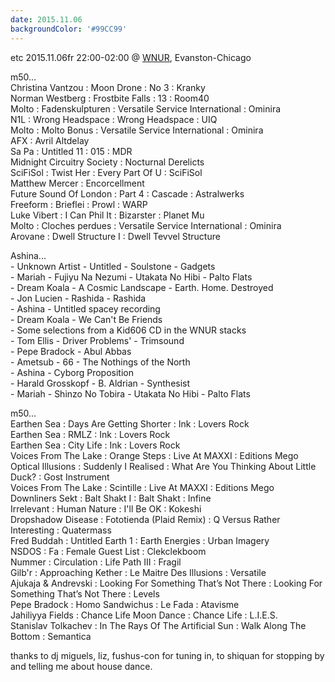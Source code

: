 ```yaml
---
date: 2015.11.06
backgroundColor: '#99CC99'
---
```


etc 2015.11.06fr 22:00-02:00 @ [WNUR](http://www.wnur.org/), Evanston-Chicago  

m50...  
Christina Vantzou : Moon Drone : No 3 : Kranky  
Norman Westberg : Frostbite Falls : 13 : Room40  
Molto : Fadenskulpturen : Versatile Service International : Ominira  
N1L : Wrong Headspace : Wrong Headspace : UIQ  
Molto : Molto Bonus : Versatile Service International : Ominira  
AFX : Avril Altdelay  
Sa Pa : Untitled 11 : 015 : MDR  
Midnight Circuitry Society : Nocturnal Derelicts  
SciFiSol : Twist Her : Every Part Of U : SciFiSol  
Matthew Mercer : Encorcellment  
Future Sound Of London : Part 4 : Cascade : Astralwerks  
Freeform : Brieflei : Prowl : WARP  
Luke Vibert : I Can Phil It : Bizarster : Planet Mu  
Molto : Cloches perdues : Versatile Service International : Ominira  
Arovane : Dwell Structure I : Dwell Tevvel Structure  

Ashina...  
\- Unknown Artist - Untitled - Soulstone - Gadgets  
\- Mariah - Fujiyu Na Nezumi - Utakata No Hibi - Palto Flats  
\- Dream Koala - A Cosmic Landscape - Earth. Home. Destroyed  
\- Jon Lucien - Rashida - Rashida  
\- Ashina - Untitled spacey recording  
\- Dream Koala - We Can't Be Friends  
\- Some selections from a Kid606 CD in the WNUR stacks  
\- Tom Ellis - Driver Problems' - Trimsound  
\- Pepe Bradock - Abul Abbas  
\- Ametsub - 66 - The Nothings of the North  
\- Ashina - Cyborg Proposition  
\- Harald Grosskopf - B. Aldrian - Synthesist  
\- Mariah - Shinzo No Tobira - Utakata No Hibi - Palto Flats  

m50...  
Earthen Sea : Days Are Getting Shorter : Ink : Lovers Rock  
Earthen Sea : RMLZ : Ink : Lovers Rock  
Earthen Sea : City Life : Ink : Lovers Rock  
Voices From The Lake : Orange Steps : Live At MAXXI : Editions Mego  
Optical Illusions : Suddenly I Realised : What Are You Thinking About Little Duck? : Gost Instrument  
Voices From The Lake : Scintille : Live At MAXXI : Editions Mego  
Downliners Sekt : Balt Shakt I : Balt Shakt : Infine  
Irrelevant : Human Nature : I'll Be OK : Kokeshi  
Dropshadow Disease : Fototienda (Plaid Remix) : Q Versus Rather Interesting : Quatermass  
Fred Buddah : Untitled Earth 1 : Earth Energies : Urban Imagery  
NSDOS : Fa : Female Guest List : Clekclekboom  
Nummer : Circulation : Life Path III : Fragil  
Gilb'r : Approaching Kether : Le Maitre Des Illusions : Versatile  
Ajukaja & Andrevski : Looking For Something That’s Not There : Looking For Something That’s Not There : Levels  
Pepe Bradock : Homo Sandwichus : Le Fada : Atavisme  
Jahiliyya Fields : Chance Life Moon Dance : Chance Life : L.I.E.S.  
Stanislav Tolkachev : In The Rays Of The Artificial Sun : Walk Along The Bottom : Semantica  

thanks to dj miguels, liz, fushus-con for tuning in, to shiquan for stopping by and telling me about house dance.